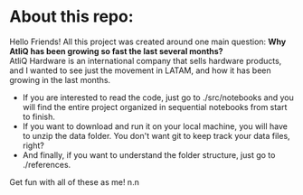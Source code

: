 # About this repo:
Hello Friends!
All this project was created around one main question: **Why AtliQ has been growing so fast the last several months?**  
AtliQ Hardware is an international company that sells hardware products, and I wanted to see just the movement in LATAM, and how it has been growing in the last months.

- If you are interested to read the code, just go to ./src/notebooks and you will find the entire project organized in sequential notebooks from start to finish.  
- If you want to download and run it on your local machine, you will have to unzip the data folder. You don't want git to keep track your data files, right?
- And finally, if you want to understand the folder structure, just go to ./references. 
  
Get fun with all of these as me! n.n